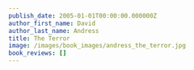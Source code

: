 ```yaml
---
publish_date: 2005-01-01T00:00:00.000000Z
author_first_name: David
author_last_name: Andress
title: The Terror
image: /images/book_images/andress_the_terror.jpg
book_reviews: []
---
```

